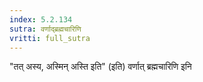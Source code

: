 ```yaml
---
index: 5.2.134
sutra: वर्णाद्ब्रह्मचारिणि
vritti: full_sutra
---
```


"तत् अस्य, अस्मिन् अस्ति इति" (इति) वर्णात् ब्रह्मचारिणि इनि